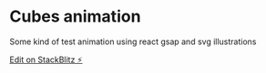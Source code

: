 # Cubes animation

Some kind of test animation using react gsap and svg illustrations

[Edit on StackBlitz ⚡️](https://stackblitz.com/edit/react-ts-eye4se)